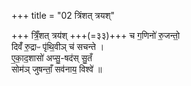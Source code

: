 +++
title = "02 त्रिंशत् त्रयश्"

+++
त्रिँ॒शत् त्रय॑श् +++(=३३)+++ च ग॒णिनो॑ रु॒जन्तो॒  
दिवँ॑ रु॒द्राᳶ पृ॑थि॒वीञ् च॑ सचन्ते ।  
ए॒का॒द॒शासो॑ अप्सु॒-षद॑स् सु॒तँ   
सोम॑ञ् जुषन्ताँ॒ सव॑नाय॒ विश्वे॑ ॥